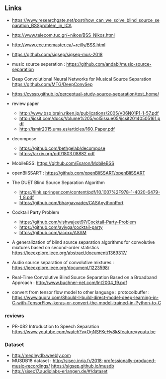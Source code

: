 
## Links 
* https://www.researchgate.net/post/how_can_we_solve_blind_source_separation_BSSproblem_in_ICA
* http://www.telecom.tuc.gr/~nikos/BSS_Nikos.html
* http://www.ece.mcmaster.ca/~reilly/BSS.html

* https://github.com/sigsep/sigsep-mus-2018

* music source seperation : https://github.com/andabi/music-source-separation
* Deep Convolutional Neural Networks for Musical Source Separation https://github.com/MTG/DeepConvSep

* https://cvssp.github.io/perceptual-study-source-separation/test_home/
* review paper 
   * http://www.bsp.brain.riken.jp/publications/2005/V06N01P1-1-57.pdf
   * http://ijcsit.com/docs/Volume%205/vol5issue05/ijcsit20140505161.pdf
   * http://ismir2015.uma.es/articles/160_Paper.pdf

* decompose
   * https://github.com/bethgelab/decompose
   * https://arxiv.org/pdf/1803.08882.pdf
* MobileBSS: https://github.com/Esaron/MobileBSS

* openBliSSART : https://github.com/openBliSSART/openBliSSART

* The DUET Blind Source Separation Algorithm
   * https://link.springer.com/content/pdf/10.1007%2F978-1-4020-6479-1_8.pdf
   * https://github.com/bhargavvader/CASApythonPort

* Cocktail Party Problem 
   * https://github.com/vishwajeet97/Cocktail-Party-Problem
   * https://github.com/avivga/cocktail-party
   * https://github.com/jacoxu/ASAM
   
* A generalization of blind source separation algorithms for convolutive mixtures based on second-order statistics https://ieeexplore.ieee.org/abstract/document/1369317/

* Audio source separation of convolutive mixtures : https://ieeexplore.ieee.org/document/1223598/
* Real-Time Convolutive Blind Source Separation Based on a Broadband Approach : http://www.buchner-net.com/lnt2004_19.pdf


* convert from tensor flow model to other language : protocolbuffer : https://www.quora.com/Should-I-build-direct-model-deep-learning-in-C-with-TensorFlow-keras-or-convert-the-model-trained-in-Python-to-C

### reviews 
* PR-082 Introduction to Speech Separation https://www.youtube.com/watch?v=OgNSFKeHy8k&feature=youtu.be

### Dataset
* http://medleydb.weebly.com
* MUSDB18 dataset : http://sisec.inria.fr/2018-professionally-produced-music-recordings/ https://sigsep.github.io/musdb
* http://sisec17.audiolabs-erlangen.de/#/dataset

